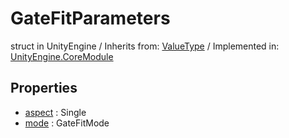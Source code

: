 # GateFitParameters
struct in UnityEngine
 / Inherits from: <a href="https://docs.unity3d.com/6000.0/Documentation/ScriptReference/ValueType.html">ValueType</a> / Implemented in: <a href="https://docs.unity3d.com/6000.0/Documentation/ScriptReference/UnityEngine.CoreModule.html">UnityEngine.CoreModule</a>

## Properties
- <a href="https://docs.unity3d.com/6000.0/Documentation/ScriptReference/GateFitParameters-aspect.html">aspect</a> : Single
- <a href="https://docs.unity3d.com/6000.0/Documentation/ScriptReference/GateFitParameters-mode.html">mode</a> : GateFitMode
